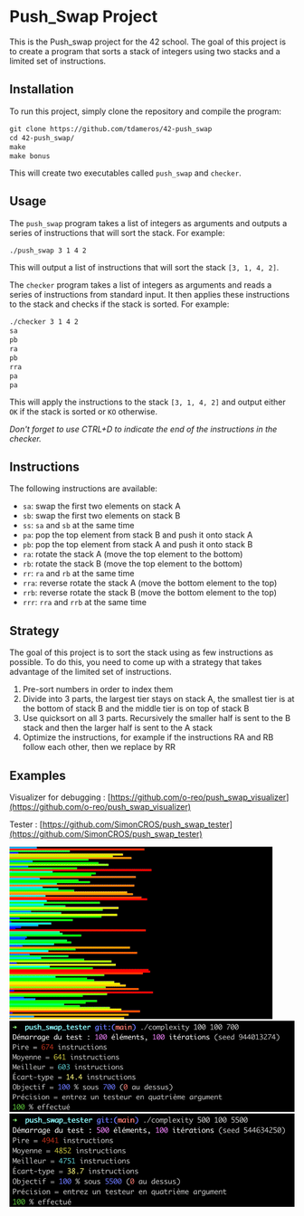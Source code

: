 # Push_Swap Project

This is the Push_swap project for the 42 school. The goal of this project is to create a program that sorts a stack of integers using two stacks and a limited set of instructions.

## Installation

To run this project, simply clone the repository and compile the program:

```shell
git clone https://github.com/tdameros/42-push_swap
cd 42-push_swap/
make
make bonus
```

This will create two executables called `push_swap` and `checker`.

## Usage

The `push_swap` program takes a list of integers as arguments and outputs a series of instructions that will sort the stack. For example:

```shell
./push_swap 3 1 4 2
```

This will output a list of instructions that will sort the stack `[3, 1, 4, 2]`.

The `checker` program takes a list of integers as arguments and reads a series of instructions from standard input. It then applies these instructions to the stack and checks if the stack is sorted. For example:

```shell
./checker 3 1 4 2
sa
pb
ra
pb
rra
pa
pa
```

This will apply the instructions to the stack `[3, 1, 4, 2]` and output either `OK` if the stack is sorted or `KO` otherwise.

_Don't forget to use CTRL+D to indicate the end of the instructions in the checker._

## Instructions

The following instructions are available:

- `sa`: swap the first two elements on stack A
- `sb`: swap the first two elements on stack B
- `ss`: `sa` and `sb` at the same time
- `pa`: pop the top element from stack B and push it onto stack A
- `pb`: pop the top element from stack A and push it onto stack B
- `ra`: rotate the stack A (move the top element to the bottom)
- `rb`: rotate the stack B (move the top element to the bottom)
- `rr`: `ra` and `rb` at the same time
- `rra`: reverse rotate the stack A (move the bottom element to the top)
- `rrb`: reverse rotate the stack B (move the bottom element to the top)
- `rrr`: `rra` and `rrb` at the same time

## Strategy

The goal of this project is to sort the stack using as few instructions as possible. To do this, you need to come up with a strategy that takes advantage of the limited set of instructions.

1. Pre-sort numbers in order to index them
2. Divide into 3 parts, the largest tier stays on stack A, the smallest tier is at the bottom of stack B and the middle tier is on top of stack B
3. Use quicksort on all 3 parts. Recursively the smaller half is sent to the B stack and then the larger half is sent to the A stack
4. Optimize the instructions, for example if the instructions RA and RB follow each other, then we replace by RR

## Examples
Visualizer for debugging : [https://github.com/o-reo/push_swap_visualizer](https://github.com/o-reo/push_swap_visualizer)

Tester : [https://github.com/SimonCROS/push_swap_tester](https://github.com/SimonCROS/push_swap_tester)

![](examples/visualizer.gif)
![](examples/complexity_100.png)
![](examples/complexity_500.png)
